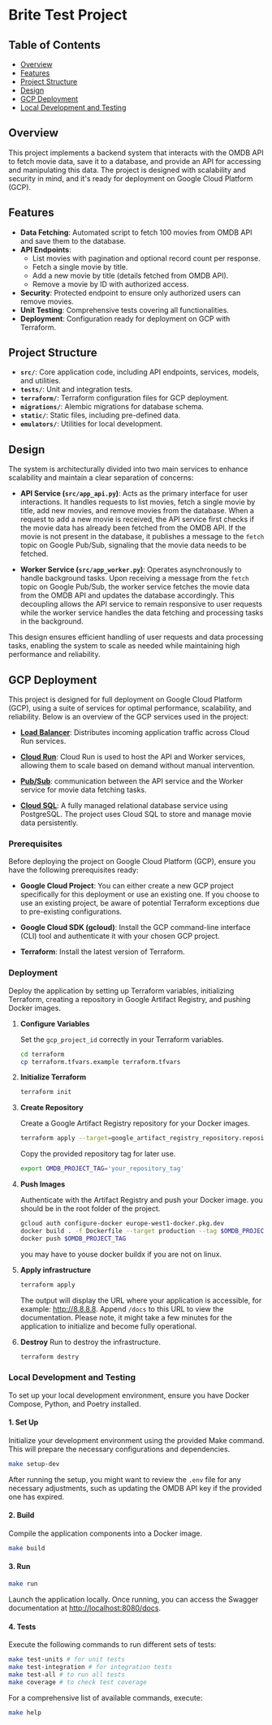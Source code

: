 
# Brite Test Project

## Table of Contents

- [Overview](#overview)
- [Features](#features)
- [Project Structure](#project-structure)
- [Design](#design)
- [GCP Deployment](#gcp-deployment)
- [Local Development and Testing](#local-development-and-testing)
## Overview

This project implements a backend system that interacts with the OMDB API to fetch movie data, save it to a database, and provide an API for accessing and manipulating this data. The project is designed with scalability and security in mind, and it's ready for deployment on Google Cloud Platform (GCP).

## Features

- **Data Fetching**: Automated script to fetch 100 movies from OMDB API and save them to the database.
- **API Endpoints**:
  - List movies with pagination and optional record count per response.
  - Fetch a single movie by title.
  - Add a new movie by title (details fetched from OMDB API).
  - Remove a movie by ID with authorized access.
- **Security**: Protected endpoint to ensure only authorized users can remove movies.
- **Unit Testing**: Comprehensive tests covering all functionalities.
- **Deployment**: Configuration ready for deployment on GCP with Terraform.

## Project Structure

- **`src/`**: Core application code, including API endpoints, services, models, and utilities.
- **`tests/`**: Unit and integration tests.
- **`terraform/`**: Terraform configuration files for GCP deployment.
- **`migrations/`**: Alembic migrations for database schema.
- **`static/`**: Static files, including pre-defined data.
- **`emulators/`**: Utilities for local development.


## Design

The system is architecturally divided into two main services to enhance scalability and maintain a clear separation of concerns:

- **API Service (`src/app_api.py`)**: Acts as the primary interface for user interactions. It handles requests to list movies, fetch a single movie by title, add new movies, and remove movies from the database. When a request to add a new movie is received, the API service first checks if the movie data has already been fetched from the OMDB API. If the movie is not present in the database, it publishes a message to the `fetch` topic on Google Pub/Sub, signaling that the movie data needs to be fetched.

- **Worker Service (`src/app_worker.py`)**: Operates asynchronously to handle background tasks. Upon receiving a message from the `fetch` topic on Google Pub/Sub, the worker service fetches the movie data from the OMDB API and updates the database accordingly. This decoupling allows the API service to remain responsive to user requests while the worker service handles the data fetching and processing tasks in the background.

This design ensures efficient handling of user requests and data processing tasks, enabling the system to scale as needed while maintaining high performance and reliability.


## GCP Deployment

This project is designed for full deployment on Google Cloud Platform (GCP), using a suite of services for optimal performance, scalability, and reliability. Below is an overview of the GCP services used in the project:

- **[Load Balancer](https://cloud.google.com/load-balancing?hl=en)**: Distributes incoming application traffic across Cloud Run services.

- **[Cloud Run](https://cloud.google.com/run)**: Cloud Run is used to host the API and Worker services, allowing them to scale based on demand without manual intervention.

- **[Pub/Sub](https://cloud.google.com/pubsub)**: communication between the API service and the Worker service for movie data fetching tasks.

- **[Cloud SQL](https://cloud.google.com/sql/?hl=en)**: A fully managed relational database service using PostgreSQL. The project uses Cloud SQL to store and manage movie data persistently.


### Prerequisites

Before deploying the project on Google Cloud Platform (GCP), ensure you have the following prerequisites ready:

- **Google Cloud Project**: You can either create a new GCP project specifically for this deployment or use an existing one. If you choose to use an existing project, be aware of potential Terraform exceptions due to pre-existing configurations.

- **Google Cloud SDK (gcloud)**: Install the GCP command-line interface (CLI) tool and authenticate it with your chosen GCP project.

- **Terraform**: Install the latest version of Terraform.

### Deployment

Deploy the application by setting up Terraform variables, initializing Terraform, creating a repository in Google Artifact Registry, and pushing Docker images.

1. **Configure Variables**

   Set the `gcp_project_id` correctly in your Terraform variables.

   ```bash
   cd terraform
   cp terraform.tfvars.example terraform.tfvars
   ```

2. **Initialize Terraform**

   ```bash
   terraform init
   ```

3. **Create Repository**

   Create a Google Artifact Registry repository for your Docker images.

   ```bash
   terraform apply --target=google_artifact_registry_repository.repository
   ```

   Copy the provided repository tag for later use.

   ```bash
   export OMDB_PROJECT_TAG='your_repository_tag'
   ```

4. **Push Images**

   Authenticate with the Artifact Registry and push your Docker image. you should be in the root folder of the project.

   ```bash
   gcloud auth configure-docker europe-west1-docker.pkg.dev
   docker build . -f Dockerfile --target production --tag $OMDB_PROJECT_TAG
   docker push $OMDB_PROJECT_TAG
   ```
   you may have to youse docker buildx if you are not on linux.

5. **Apply infrastructure**

   ```bash
   terraform apply
   ```
   The output will display the URL where your application is accessible, for example: http://8.8.8.8. Append `/docs` to this URL to view the documentation. Please note, it might take a few minutes for the application to initialize and become fully operational.

6. **Destroy**
   Run to destroy the infrastructure.
   ```bash
   terraform destry
   ```


### Local Development and Testing

To set up your local development environment, ensure you have Docker Compose, Python, and Poetry installed.

#### 1. Set Up

Initialize your development environment using the provided Make command. This will prepare the necessary configurations and dependencies.

```bash
make setup-dev
```

After running the setup, you might want to review the `.env` file for any necessary adjustments, such as updating the OMDB API key if the provided one has expired.

#### 2. Build

Compile the application components into a Docker image.

```bash
make build
```

#### 3. Run

```bash
make run
```
Launch the application locally. Once running, you can access the Swagger documentation at [http://localhost:8080/docs](http://localhost:8080/docs).

#### 4. Tests

Execute the following commands to run different sets of tests:

```bash
make test-units # for unit tests
make test-integration # for integration tests
make test-all # to run all tests
make coverage # to check test coverage
```

For a comprehensive list of available commands, execute:

```bash
make help
```
